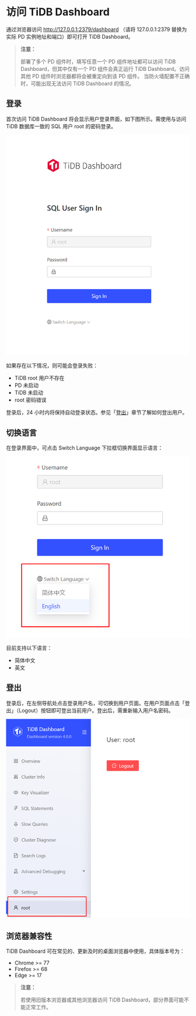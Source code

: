 # 访问 TiDB Dashboard

通过浏览器访问 http://127.0.0.1:2379/dashboard （请将 127.0.0.1:2379 替换为实际 PD 实例地址和端口）即可打开 TiDB Dashboard。

> **注意：**
>
> 部署了多个 PD 组件时，填写任意一个 PD 组件地址都可以访问 TiDB Dashboard，但其中仅有一个 PD 组件会真正运行 TiDB Dashboard。访问其他 PD 组件时浏览器都将会被重定向到该 PD 组件。
> 当防火墙配置不正确时，可能出现无法访问 TiDB Dashboard 的情况。

## 登录

首次访问 TiDB Dashboard 将会显示用户登录界面，如下图所示。需使用与访问 TiDB 数据库一致的 SQL 用户 root 的密码登录。

![登录界面](/media/dashboard/access/login.png)

如果存在以下情况，则可能会登录失败：

- TiDB root 用户不存在
- PD 未启动
- TiDB 未启动
- root 密码错误

登录后，24 小时内将保持自动登录状态。参见「[登出](#登出)」章节了解如何登出用户。

## 切换语言

在登录界面中，可点击 Switch Language 下拉框切换界面显示语言：

![切换语言](/media/dashboard/access/switch-language.png)

目前支持以下语言：

- 简体中文
- 英文

## 登出

登录后，在左侧导航处点击登录用户名，可切换到用户页面。在用户页面点击「登出」（Logout）按钮即可登出当前用户。登出后，需重新输入用户名密码。

![登出](/media/dashboard/access/logout.png)

## 浏览器兼容性

TiDB Dashboard 可在常见的、更新及时的桌面浏览器中使用，具体版本号为：

- Chrome >= 77
- Firefox >= 68
- Edge >= 17

> **注意：**
>
> 若使用旧版本浏览器或其他浏览器访问 TiDB Dashboard，部分界面可能不能正常工作。
